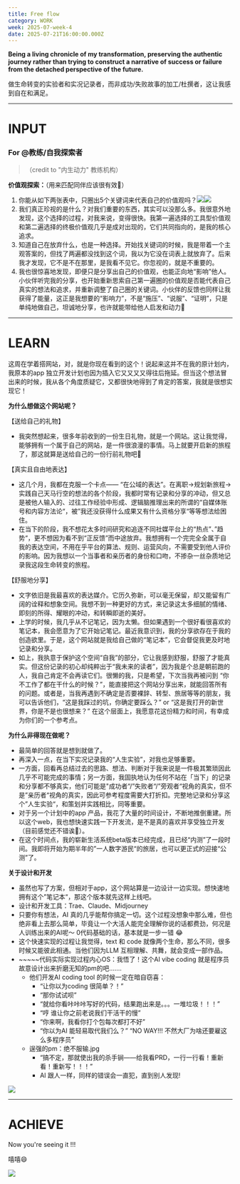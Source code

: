 ```yaml
---
title: Free flow
category: WORK
week: 2025-07-week-4
date: 2025-07-21T16:00:00.000Z
---
```


**Being a living chronicle of my transformation, preserving the authentic journey rather than trying to construct a narrative of success or failure from the detached perspective of the future.**

做生命转变的实验者和实况记录者，而非成功/失败故事的加工/杜撰者，这让我感到自在和满足。

***

# **INPUT**

### For @教练/自我探索者

> （credit to "内生动力" 教练机构）

**价值观探索：**（用来匹配同伴应该很有效🐶）

1. 你能从如下两张表中，只圈出5个关键词来代表自己的价值观吗？![](/images/工具型价值观.JPG)![](/images/终极价值观.JPG)
2. 我们真正珍视的是什么？对我们重要的东西，其实可以没那么多。我很意外地发现，这个选择的过程，对我来说，变得很快。我第一遍选择的工具型价值观和第二遍选择的终极价值观几乎是成对出现的，它们共同指向的，是我的核心追求。
3. 知道自己在放弃什么，也是一种选择。开始找关键词的时候，我是带着一个主观答案的，但找了两遍都没找到这个词，我以为它没在词表上就放弃了。后来我才发现，它不是不在那里，是我看不见它。你忽视的，就是不重要的。
4. 我也很惊喜地发现，即便只是分享出自己的价值观，也能正向地“影响”他人。小伙伴听完我的分享，也开始重新思索自己第一遍圈的价值观是否能代表自己真实的想法和追求，并重新调整了自己圈的关键词。小伙伴的反馈也同样让我获得了能量，这正是我想要的“影响力”，不是“施压”、“说服”、“证明”，只是单纯地做自己，坦诚地分享，也许就能带给他人启发和动力🤩

***

# **LEARN**

这周在学着搭网站，对，就是你现在看到的这个！说起来这并不在我的原计划内，我原本的app 独立开发计划也因为插入它又又又又得往后拖延。但当这个想法冒出来的时候，我从各个角度质疑它，又都很快地得到了肯定的答案，我就是很想实现它！

**为什么想做这个网站呢？**

【送给自己的礼物】

* 我突然想起来，很多年前收到的一份生日礼物，就是一个网站。这让我觉得，能够拥有一个属于自己的网站，是一件很浪漫的事情。马上就要开启新的旅程了，那这就算是送给自己的一份行前礼物吧🎁

【真实且自由地表达】

* 这几个月，我都在克服一个卡点—— “在公域的表达”。在离职→规划新旅程→实践自己天马行空的想法的各个阶段，我都时常有记录和分享的冲动，但又总是被他人输入的、过往工作经验中形成、逻辑脑推理出来的所谓的“自媒体账号和内容方法论“，被”我还没获得什么成果又有什么资格分享“等等想法给困住。
* 在当下的阶段，我不想花太多时间研究和追逐不同社媒平台上的“热点”、”趋势“，更不想因为看不到“正反馈”而中途放弃。我想拥有一个完完全全属于自我的表达空间，不用在乎平台的算法、规则、运营风向，不需要受到他人评价的影响。因为我想以一个当事者和亲历者的身份和口吻，不掺杂一丝杂质地记录我这段生命转变的旅程。

【舒服地分享】

* 文字依旧是我最喜欢的表达媒介。它历久弥新，可以毫无保留，却又能留有广阔的诠释和想象空间。我想不到一种更好的方式，来记录这太多细腻的情绪、即刻的所得、耀眼的冲动，和转瞬即逝的美好。
* 上学的时候，我几乎从不记笔记，因为太懒。但如果遇到一个很好看很喜欢的笔记本，我会愿意为了它开始记笔记。最近我意识到，我的分享欲存在于我的创造欲里。于是，这个网站就是我给自己做的“笔记本”，它会督促我更及时地记录和分享。
* 如上，我执意于保护这个空间“自我”的部分，它让我感到舒服，舒服了才能真实。但这份记录的初心却纯粹出于“我未来的读者”，因为我是个总是朝前跑的人，我自己肯定不会再读它们。很懒的我，只是希望，下次当我再被问到 “你不工作了都在干什么的时候？”，能直接把这个网站分享出来，就能回答所有的问题。或者是，当我再遇到不确定是否要裸辞、转型、旅居等等的朋友，我可以告诉他们，“这是我踩过的坑，你确定要踩么？” or “这是我打开的新世界，你是不是也很想来？” 在这个层面上，我愿意花这份精力和时间，有幸成为你们的一个参考点。

**为什么非得现在做呢？**

* 最简单的回答就是想到就做了。
* 再深入一点，在当下实况记录我的“人生实验”，对我也足够重要。
* 一方面，回看再总结过去的思路、想法、判断对于我来说是一件极其繁琐因此几乎不可能完成的事情；另一方面，我固执地认为任何不站在「当下」的记录和分享都不够真实，他们可能是"成功者“/”失败者“/”旁观者“视角的真实，但不是”亲历者“视角的真实，因此可参考程度需要大打折扣。完整地记录和分享这个”人生实验“，和策划并实践相比，同等重要。
* 对于另一个计划中的app 产品，我花了大量的时间设计，不断地推倒重建。所以这个web，我也想快速实践一下开发流，是不是真的喜欢并享受独立开发（目前感觉还不错诶🤩）。
* 在这个时间点，我的崭新生活系统beta版本已经完成，且已经“内测”了一段时间。我即将开始为期半年的”一人数字游民“的旅居，也可以更正式的迎接“公测”了。

**关于设计和开发**

* 虽然也写了方案，但相对于app，这个网站算是一边设计一边实现。想快速地拥有这个”笔记本“，那这个版本就先这样上线吧。
* 设计和开发工具：Trae、Claude、Midjourney
* 只要你有想法，AI 真的几乎能帮你搞定一切。这个过程没想象中那么难，但也绝非看上去那么简单，毕竟让一个大活人能完全理解你说的话都费劲，何况是人训练出来的AI呢～ 0代码基础的话，基本就是一步一错 😂
* 这个快速实现的过程让我觉得，text 和 code 就像两个生命，那么不同，很多时候又能彼此相通。当他们因为LLM 互相理解、共舞，就会变成一部作品。
* \~\~\~\~\~代码实际实现过程内心OS：我悟了！这个AI vibe coding 就是程序员故意设计出来折磨无知的pm的吧…….
  * 他们开发AI coding tool 的时候一定在暗自窃喜：
    * “让你以为coding 很简单？！” 
    * “那你试试呗”
    *  “就给你看咔咔咔写好的代码，结果跑出来是。。。一堆垃圾！！！”
    * “哼 谁让你之前老说我们干活干的慢” 
    * “你来啊，我看你打个包每次都打不好”
    * “你以为AI 能轻易取代我们么？” “NO WAY!!! 不然大厂为啥还要雇这么多程序员”
  * 逞强的pm：绝不服输.jpg
    * “搞不定，那就使出我的杀手锏——给我看PRD，一行一行看！重新看！重新写！！！”
    * AI 跟人一样，同样的错误会一直犯，直到别人发现!

![](/images/2025-07-week-1/night_lab4.png)

***

# **ACHIEVE**

Now you're seeing it !!!

嘻嘻😄

![](/images/2025-07-week-1/night_lab2.png)
